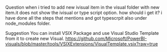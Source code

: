 Question
when i tried to add new ivisual item in the visual folder with new item.it does not show the ivisual or type script option. how should i get it? i have done all the steps that mentions and got typescrpit also under node_modules folder.

Suggestion
You can install VSIX Package and use Visual Studio Template from it to create new Visual.
https://github.com/Microsoft/PowerBI-visuals/blob/master/tools/VSIXExtensions/VisualTemplate.vsix?raw=true
